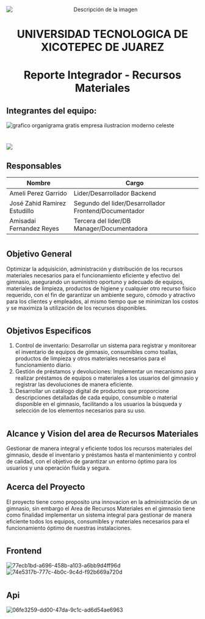 
<p align="center">
  <img src="https://github.com/Amelipg01/Proyecto_ZAA/assets/163442344/b83cb003-a6a1-488d-b0a7-8276a62b0e9a" alt="Descripción de la imagen" style="display:block; margin:auto;">
</p>
<div align="center">
  <h1>UNIVERSIDAD TECNOLOGICA DE XICOTEPEC DE JUAREZ</h1>
</div>
<div align="center">
  <h1>Reporte Integrador - 
  Recursos Materiales</h1>
</div>

## Integrantes del equipo: 
![grafico organigrama gratis empresa ilustracion moderno celeste](https://github.com/Amelipg01/Proyecto_ZAA/assets/163442344/3c1e22a5-f691-44f2-b871-169fbc9897e2)
#
<p align="center">
  <img src="https://github.com/Amelipg01/Proyecto_ZAA/assets/163442344/d729c02e-aca8-437e-b643-8833ac7c1089" " style="display:block; margin:auto;">
</p>

## Responsables 
| Nombre | Cargo  | 
|--- | --- | 
| Ameli Perez Garrido | Lider/Desarrollador Backend | 
| José Zahid Ramirez Estudillo | Segundo del lider/Desarrollador Frontend/Documentador |
| Amisadai Fernandez Reyes | Tercera del lider/DB Manager/Documentadora | 
#
## Objetivo General 
Optimizar la adquisición, administración y distribución de los recursos materiales necesarios para el funcionamiento eficiente y efectivo del gimnasio, asegurando un suministro oportuno y adecuado de equipos, materiales de limpieza, productos de higiene y cualquier otro recurso físico requerido, con el fin de garantizar un ambiente seguro, cómodo y atractivo para los clientes y empleados, al mismo tiempo que se minimizan los costos y se maximiza la utilización de los recursos disponibles.
#
## Objetivos Especificos 
1. Control de inventario: Desarrollar un sistema para registrar y monitorear el inventario de equipos de gimnasio, consumibles como toallas, productos de limpieza y otros materiales necesarios para el funcionamiento diario.
2. Gestión de préstamos y devoluciones: Implementar un mecanismo para realizar préstamos de equipos o materiales a los usuarios del gimnasio y registrar las devoluciones de manera eficiente.
3. Desarrollar un catálogo digital de productos que proporcione descripciones detalladas de cada equipo, consumible o material disponible en el gimnasio, facilitando a los usuarios la búsqueda y selección de los elementos necesarios para su uso.
#
## Alcance y Vision del area de Recursos Materiales 
Gestionar de manera integral y eficiente todos los recursos materiales del gimnasio, desde el inventario y préstamos hasta el mantenimiento y control de calidad, con el objetivo de garantizar un entorno óptimo para los usuarios y una operación fluida y segura.
## Acerca del Proyecto
El proyecto tiene como proposito una innovacion en la administración de un gimnasio, sin embargo el Area de Recursos Materiales en el gimnasio tiene como finalidad implementar un sistema integral para gestionar de manera eficiente todos los equipos, consumibles y materiales necesarios para el funcionamiento óptimo de nuestras instalaciones.
#
## Frontend 
![77ecb1bd-a696-458b-a103-a6bb9d4ff96d](https://github.com/Amelipg01/Proyecto_ZAA/assets/163442344/c4d4f3d8-5519-4584-96c4-30677167fd40)
![74e5317b-777c-4b0c-9c4d-f92b669a720d](https://github.com/Amelipg01/Proyecto_ZAA/assets/163442344/77f1fa4b-602a-42cf-a994-e218dbb566c1)
#
## Api
![06fe3259-dd00-47da-9c1c-ad6d54ae6963](https://github.com/Amelipg01/Proyecto_ZAA/assets/163442344/8211ac9d-c121-4507-8a2c-868daec0c729)


